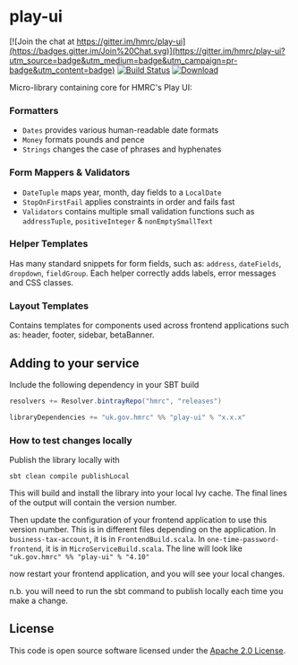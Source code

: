 <!--
Copyright 2015 HM Revenue & Custom

Licensed under the Apache License, Version 2.0 (the "License");
you may not use this file except in compliance with the License.
You may obtain a copy of the License at

  http://www.apache.org/licenses/LICENSE-2.0

Unless required by applicable law or agreed to in writing, software
distributed under the License is distributed on an "AS IS" BASIS,
WITHOUT WARRANTIES OR CONDITIONS OF ANY KIND, either express or implied.
See the License for the specific language governing permissions and
limitations under the License.
-->
play-ui
=======

[![Join the chat at https://gitter.im/hmrc/play-ui](https://badges.gitter.im/Join%20Chat.svg)](https://gitter.im/hmrc/play-ui?utm_source=badge&utm_medium=badge&utm_campaign=pr-badge&utm_content=badge) [![Build Status](https://travis-ci.org/hmrc/play-ui.svg)](https://travis-ci.org/hmrc/play-ui) [ ![Download](https://api.bintray.com/packages/hmrc/releases/play-ui/images/download.svg) ](https://bintray.com/hmrc/releases/play-ui/_latestVersion)

Micro-library containing core for HMRC's Play UI:

### Formatters
* `Dates` provides various human-readable date formats
* `Money` formats pounds and pence
* `Strings` changes the case of phrases and hyphenates

### Form Mappers & Validators
* `DateTuple` maps year, month, day fields to a `LocalDate`
* `StopOnFirstFail` applies constraints in order and fails fast
* `Validators` contains multiple small validation functions such as `addressTuple`, `positiveInteger` & `nonEmptySmallText`

### Helper Templates
Has many standard snippets for form fields, such as: `address`, `dateFields`, `dropdown`, `fieldGroup`. Each helper
correctly adds labels, error messages and CSS classes.

### Layout Templates
Contains templates for components used across frontend applications such as: header, footer, sidebar, betaBanner.

## Adding to your service

Include the following dependency in your SBT build

```scala
resolvers += Resolver.bintrayRepo("hmrc", "releases")

libraryDependencies += "uk.gov.hmrc" %% "play-ui" % "x.x.x"
```

### How to test changes locally

Publish the library locally with
 
 ```sbt clean compile publishLocal```
 
 This will build and install the library into your local Ivy cache. The final lines of the output will contain the version number. 
 
 Then update the configuration of your frontend application to use this version number. 
 This is in different files depending on the application. 
 In `business-tax-account`, it is in `FrontendBuild.scala`.
 In `one-time-password-frontend`, it is in `MicroServiceBuild.scala`.
 The line will look like 
 ```"uk.gov.hmrc" %% "play-ui" % "4.10"```
 
 now restart your frontend application, and you will see your local changes.
 
 n.b. you will need to run the sbt command to publish locally each time you make a change.


## License ##

This code is open source software licensed under the [Apache 2.0 License]("http://www.apache.org/licenses/LICENSE-2.0.html").
